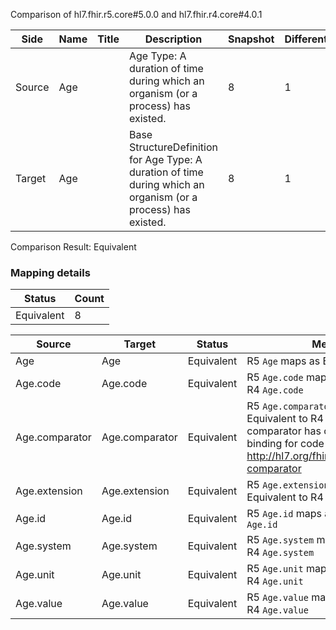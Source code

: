 Comparison of hl7.fhir.r5.core#5.0.0 and hl7.fhir.r4.core#4.0.1

| Side | Name | Title | Description | Snapshot | Differential |
| --- | --- | --- | --- | --- | --- |
| Source | Age |  | Age Type: A duration of time during which an organism (or a process) has existed. | 8 | 1 |
| Target | Age |  | Base StructureDefinition for Age Type: A duration of time during which an organism (or a process) has existed. | 8 | 1 |


Comparison Result: Equivalent


### Mapping details

| Status | Count |
| ------ | ----- |
Equivalent | 8 |


| Source | Target | Status | Message |
| ------ | ------ | ------ | ------- |
| Age | Age | Equivalent | R5 `Age` maps as Equivalent to R4 `Age` |
| Age.code | Age.code | Equivalent | R5 `Age.code` maps as Equivalent to R4 `Age.code` |
| Age.comparator | Age.comparator | Equivalent | R5 `Age.comparator` maps as Equivalent to R4 `Age.comparator` - comparator has compatible required binding for code type: http://hl7.org/fhir/ValueSet/quantity-comparator|5.0.0 and http://hl7.org/fhir/ValueSet/quantity-comparator|4.0.1 (Equivalent) |
| Age.extension | Age.extension | Equivalent | R5 `Age.extension` maps as Equivalent to R4 `Age.extension` |
| Age.id | Age.id | Equivalent | R5 `Age.id` maps as Equivalent to R4 `Age.id` |
| Age.system | Age.system | Equivalent | R5 `Age.system` maps as Equivalent to R4 `Age.system` |
| Age.unit | Age.unit | Equivalent | R5 `Age.unit` maps as Equivalent to R4 `Age.unit` |
| Age.value | Age.value | Equivalent | R5 `Age.value` maps as Equivalent to R4 `Age.value` |

